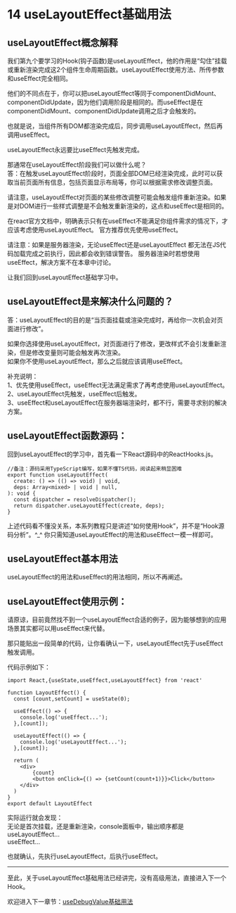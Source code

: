 # 14 useLayoutEffect基础用法

## useLayoutEffect概念解释
我们第九个要学习的Hook(钩子函数)是useLayoutEffect，他的作用是“勾住”挂载或重新渲染完成这2个组件生命周期函数。useLayoutEffect使用方法、所传参数和useEffect完全相同。

他们的不同点在于，你可以把useLayoutEffect等同于componentDidMount、componentDidUpdate，因为他们调用阶段是相同的。而useEffect是在componentDidMount、componentDidUpdate调用之后才会触发的。

也就是说，当组件所有DOM都渲染完成后，同步调用useLayoutEffect，然后再调用useEffect。

useLayoutEffect永远要比useEffect先触发完成。

那通常在useLayoutEffect阶段我们可以做什么呢？  
答：在触发useLayoutEffect阶段时，页面全部DOM已经渲染完成，此时可以获取当前页面所有信息，包括页面显示布局等，你可以根据需求修改调整页面。  

请注意，useLayoutEffect对页面的某些修改调整可能会触发组件重新渲染。如果是对DOM进行一些样式调整是不会触发重新渲染的，这点和useEffect是相同的。  

在react官方文档中，明确表示只有在useEffect不能满足你组件需求的情况下，才应该考虑使用useLayoutEffect。  官方推荐优先使用useEffect。  

请注意：如果是服务器渲染，无论useEffect还是useLayoutEffect 都无法在JS代码加载完成之前执行，因此都会收到错误警告。  服务器渲染时若想使用useEffect，解决方案不在本章中讨论。

让我们回到useLayoutEffect基础学习中。


## useLayoutEffect是来解决什么问题的？
答：useLayoutEffect的目的是“当页面挂载或渲染完成时，再给你一次机会对页面进行修改”。  

如果你选择使用useLayoutEffect，对页面进行了修改，更改样式不会引发重新渲染，但是修改变量则可能会触发再次渲染。  
如果你不使用useLayoutEffect，那么之后就应该调用useEffect。  

补充说明：  
1、优先使用useEffect，useEffect无法满足需求了再考虑使用useLayoutEffect。  
2、useLayoutEffect先触发，useEffect后触发。  
3、useEffect和useLayoutEffect在服务器端渲染时，都不行，需要寻求别的解决方案。  

## useLayoutEffect函数源码：  
回到useLayoutEffect的学习中，首先看一下React源码中的ReactHooks.js。  

    //备注：源码采用TypeScript编写，如果不懂TS代码，阅读起来稍显困难
    export function useLayoutEffect(
      create: () => (() => void) | void,
      deps: Array<mixed> | void | null,
    ): void {
      const dispatcher = resolveDispatcher();
      return dispatcher.useLayoutEffect(create, deps);
    }

上述代码看不懂没关系，本系列教程只是讲述“如何使用Hook”，并不是“Hook源码分析”。^_^  你只需知道useLayoutEffect的用法和useEffect一模一样即可。  


## useLayoutEffect基本用法

useLayoutEffect的用法和useEffect的用法相同，所以不再阐述。  


## useLayoutEffect使用示例：  

请原谅，目前竟然找不到一个useLayoutEffect合适的例子，因为能够想到的应用场景其实都可以用useEffect来代替。  

那只能贴出一段简单的代码，让你看确认一下，useLayoutEffect先于useEffect触发调用。

代码示例如下：

    import React,{useState,useEffect,useLayoutEffect} from 'react'

    function LayoutEffect() {
      const [count,setCount] = useState(0);

      useEffect(() => {
        console.log('useEffect...');
      },[count]);

      useLayoutEffect(() => {
        console.log('useLayoutEffect...');
      },[count]);

      return (
        <div>
            {count}
            <button onClick={() => {setCount(count+1)}}>Click</button>
        </div>
      )
    }
    export default LayoutEffect


实际运行就会发现：  
无论是首次挂载，还是重新渲染，console面板中，输出顺序都是  
useLayoutEffect...  
useEffect...  

也就确认，先执行useLayoutEffect，后执行useEffect。  

---

至此，关于useLayoutEffect基础用法已经讲完，没有高级用法，直接进入下一个Hook。

欢迎进入下一章节：[useDebugValue基础用法](https://github.com/puxiao/react-hook-tutorial/blob/master/15%20useDebugValue%E5%9F%BA%E7%A1%80%E7%94%A8%E6%B3%95.md)
